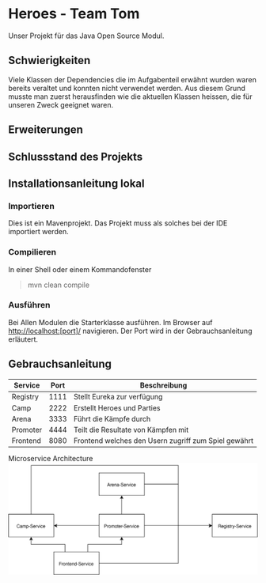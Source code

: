# Heroes - Team Tom
Unser Projekt für das Java Open Source Modul.

## Schwierigkeiten

Viele Klassen der Dependencies die im Aufgabenteil erwähnt wurden waren
bereits veraltet und konnten nicht verwendet werden. Aus diesem Grund musste
man zuerst herausfinden wie die aktuellen Klassen heissen, die für unseren Zweck
geeignet waren.

## Erweiterungen

## Schlussstand des Projekts

## Installationsanleitung lokal

### Importieren

Dies ist ein Mavenprojekt. Das Projekt muss als solches bei der IDE importiert werden.

### Compilieren

In einer Shell oder einem Kommandofenster

>
> mvn clean compile
>

### Ausführen

Bei Allen Modulen die Starterklasse ausführen.
Im Browser auf <http://localhost:[port]/> navigieren.
Der Port wird in der Gebrauchsanleitung erläutert.

## Gebrauchsanleitung

| Service | Port | Beschreibung |
| --- | --- | --- |
| Registry | 1111 | Stellt Eureka zur verfügung|
| Camp | 2222 | Erstellt Heroes und Parties |
| Arena | 3333 | Führt die Kämpfe durch |
| Promoter | 4444 | Teilt die Resultate von Kämpfen mit |
| Frontend | 8080 | Frontend welches den Usern zugriff zum Spiel gewährt |

Microservice Architecture
<img src="./resources/Microservice Architecture.svg">